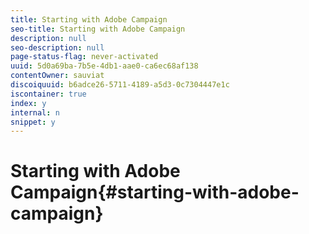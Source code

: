 ```yaml
---
title: Starting with Adobe Campaign
seo-title: Starting with Adobe Campaign
description: null
seo-description: null
page-status-flag: never-activated
uuid: 5d0a69ba-7b5e-4db1-aae0-ca6ec68af138
contentOwner: sauviat
discoiquuid: b6adce26-5711-4189-a5d3-0c7304447e1c
iscontainer: true
index: y
internal: n
snippet: y
---
```


# Starting with Adobe Campaign{#starting-with-adobe-campaign}

